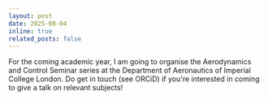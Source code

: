 ```yaml
---
layout: post
date: 2025-08-04
inline: true
related_posts: false
---
```


For the coming academic year, I am going to organise the Aerodynamics and Control Seminar series at the Department of Aeronautics of Imperial College London. Do get in touch (see ORCiD) if you're interested in coming to give a talk on relevant subjects!
